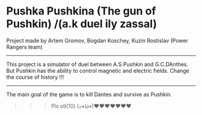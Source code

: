 # Pushka Pushkina (The gun of Pushkin) /(a.k duel ily zassal)
Project made by Artem Gromov, Bogdan Koschey, Kuzin Rostislav (Power Rangers team)
***
This project is a simulator of duel between A.S.Pushkin and G.C.DAnthes. But Pushkin has the ability to control magnetic and electric fields. Change the course of history !!!
***
The main goal of the game is to kill Dantes and survive as Pushkin.
>>>Pls otl(10) (๑•́ω•̀)❤❤❤❤❤❤❤
